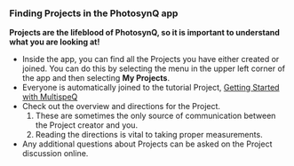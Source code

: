 ### Finding Projects in the PhotosynQ app

**Projects are the lifeblood of PhotosynQ, so it is important to understand what you are looking at!**

- Inside the app, you can find all the Projects you have either created or joined. You can do this by selecting the menu in the upper left corner of the app and then selecting **My Projects**.
- Everyone is automatically joined to the tutorial Project, [Getting Started with MultispeQ](https://photosynq.org/projects/getting-started-with-multispeq)
- Check out the overview and directions for the Project.
   1. These are sometimes the only source of communication between the Project creator and you.
   2. Reading the directions is vital to taking proper measurements.
- Any additional questions about Projects can be asked on the Project discussion online.